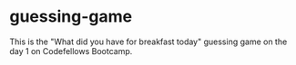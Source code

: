 guessing-game
=============

This is the "What did you have for breakfast today" guessing game on the day 1 on Codefellows Bootcamp.

